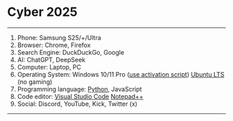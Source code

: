 # Cyber 2025

---
1. Phone: Samsung S25/+/Ultra
2. Browser: Chrome, Firefox
3. Search Engine: DuckDuckGo, Google
4. AI: ChatGPT, DeepSeek
5. Computer: Laptop, PC
6. Operating System: Windows 10/11 Pro ([use activation script](https://github.com/massgravel/Microsoft-Activation-Scripts)) [Ubuntu LTS](https://ubuntu.com/download/desktop) (no gaming)
7. Programming language: [Python](https://www.python.org/downloads), JavaScript
8. Code editor: [Visual Studio Code](https://code.visualstudio.com/Download) [Notepad++](https://notepad-plus-plus.org/downloads)
9. Social: Discord, YouTube, Kick, Twitter (x)
---
